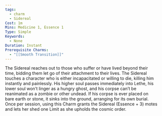 ```yaml
---
tags:
  - charm
  - Sidereal
Cost: 1m
Mins: Medicine 1, Essence 1
Type: Simple
Keywords:
  - None
Duration: Instant
Prerequisite Charms:
  - "[[Smooth Transition]]"
---
```

The Sidereal reaches out to those who suffer or have lived beyond their time, bidding them let go of their attachment to their lives. The Sidereal touches a character who is either incapacitated or willing to die, killing him instantly and painlessly. His higher soul passes immediately into Lethe, his lower soul won’t linger as a hungry ghost, and his corpse can’t be reanimated as a zombie or other undead. If his corpse is ever placed on bare earth or stone, it sinks into the ground, arranging for its own burial. Once per session, using this Charm grants the Sidereal (Essence + 3) motes and lets her shed one Limit as she upholds the cosmic order.